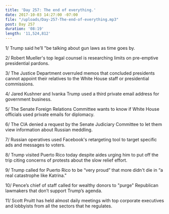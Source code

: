 ```yaml
---
title: 'Day 257: The end of everything.'
date: 2017-10-03 14:27:00 -07:00
file: "/uploads/Day-257-The-end-of-everything.mp3"
post: Day 257
duration: '08:19'
length: '11,524,812'
---
```


1/ Trump said he’ll "be talking about gun laws as time goes by.


2/ Robert Mueller's top legal counsel is researching limits on pre-emptive presidential pardons.


3/ The Justice Department overruled memos that concluded presidents cannot appoint their relatives to the White House staff or presidential commissions.


4/ Jared Kushner and Ivanka Trump used a third private email address for government business.


5/ The Senate Foreign Relations Committee wants to know if White House officials used private emails for diplomacy.


6/ The CIA denied a request by the Senate Judiciary Committee to let them view information about Russian meddling.


7/ Russian operatives used Facebook's retargeting tool to target specific ads and messages to voters.


8/ Trump visited Puerto Rico today despite aides urging him to put off the trip citing concerns of protests about the slow relief effort.


9/ Trump called for Puerto Rico to be “very proud” that more didn't die in “a real catastrophe like Katrina."


10/ Pence’s chief of staff called for wealthy donors to "purge" Republican lawmakers that don’t support Trump’s agenda.


11/ Scott Pruitt has held almost daily meetings with top corporate executives and lobbyists from all the sectors that he regulates.